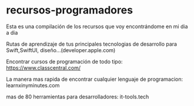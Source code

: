 # recursos-programadores
Esta es una compilación de los recursos que voy encontrándome en mi dia a dia

Rutas de aprendizaje de tus principales tecnologias de desarrollo para Swift,SwiftUI, diseño...(developer.apple.com)


Encontrar cursos de programación de todo tipo: https://www.classcentral.com/


La manera mas rapida de encontrar cualquier lenguaje de programacion: learnxinyminutes.com

mas de 80 herramientas para desarrolladores: it-tools.tech
